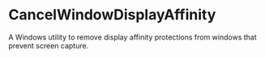 # CancelWindowDisplayAffinity
A Windows utility to remove display affinity protections from windows that prevent screen capture.
